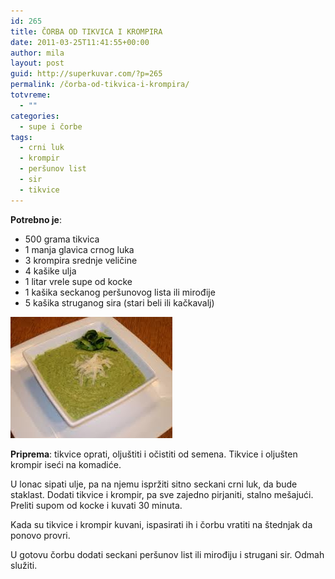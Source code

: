```yaml
---
id: 265
title: ČORBA OD TIKVICA I KROMPIRA
date: 2011-03-25T11:41:55+00:00
author: mila
layout: post
guid: http://superkuvar.com/?p=265
permalink: /čorba-od-tikvica-i-krompira/
totvreme:
  - ""
categories:
  - supe i čorbe
tags:
  - crni luk
  - krompir
  - peršunov list
  - sir
  - tikvice
---
```

**Potrebno je**:

  * 500 grama tikvica
  * 1 manja glavica crnog luka
  * 3 krompira srednje veličine
  * 4 kašike ulja
  * 1 litar vrele supe od kocke
  * 1 kašika seckanog peršunovog lista ili mirođije
  * 5 kašika struganog sira (stari beli ili kačkavalj)

<img class="alignnone size-full wp-image-737" title="corbaodtikvicaikrompira" src="/wp-content/uploads/2011/03/corbaodtikvicaikrompira.jpg" alt="" width="259" height="194" /> 

**Priprema**: tikvice oprati, oljuštiti i očistiti od semena. Tikvice i oljušten krompir iseći na komadiće.

U lonac sipati ulje, pa na njemu ispržiti sitno seckani crni luk, da bude staklast. Dodati tikvice i krompir, pa sve zajedno pirjaniti, stalno mešajući. Preliti supom od kocke i kuvati 30 minuta.

Kada su tikvice i krompir kuvani, ispasirati ih i čorbu vratiti na štednjak da ponovo provri.

U gotovu čorbu dodati seckani peršunov list ili mirođiju i strugani sir. Odmah služiti.